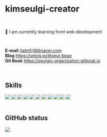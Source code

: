 # kimseulgi-creator

<br>

🌱 I am currently learning front web development

<br>

**E-mail** rlatmfrl9@naver.com <br />
**Blog** https://velog.io/@seul-bean <br />
**Git Book** https://seulgis-organization.gitbook.io

<br />

## Skills
<div>
  <img src="https://img.shields.io/badge/Javascript-5fc397?style=javascript&logo=javascript&logoColor=ffffff"/>
  <img src="https://img.shields.io/badge/Typescript-5fc397?style=flat&logo=typescript&logoColor=white"/>
  <img src="https://img.shields.io/badge/React-5fc397?style=reactt&logo=react&logoColor=ffffff"/>
  <img src="https://img.shields.io/badge/Next.js-5fc397?style=flat&logo=nextdotjs&logoColor=white"/>
  <img src="https://img.shields.io/badge/Styledcomponents-3A7E60?style=styledcomponents&logo=styledcomponents&logoColor=ffffff"/>
  <img src="https://img.shields.io/badge/Tailwindcss-3A7E60?style=flat&logo=tailwindcss&logoColor=white" />
  <img src="https://img.shields.io/badge/Firebase-1A382B?style=flat&logo=firebase&logoColor=white" />
  <img src="https://img.shields.io/badge/Supabase-1A382B?style=flat&logo=Supabase&logoColor=white" />
  <img src="https://img.shields.io/badge/Figma-060E0B?style=flat&logo=figma&logoColor=white" />
  <img src="https://img.shields.io/badge/Git-060E0B?style=flat&logo=git&logoColor=white" />
  <img src="https://img.shields.io/badge/Github-060E0B?style=flat&logo=github&logoColor=white" />
</div>

<br />

## GitHub status
<img src="https://github-readme-stats.vercel.app/api?username=kimseulgi-creator&show_icons=true&theme=vue"/>



<!-- <span><img src="https://img.shields.io/badge/html5-5fc397?style=/html5&logo=html5&logoColor=ffffff"/></span>
<span><img src="https://img.shields.io/badge/css3-5fc397?style=css3&logo=css3&logoColor=ffffff"/></span>
<img src="https://img.shields.io/badge/html5-E34F26?style=뱃지모양&logo=html5&logoColor=ffffff"/>
<img src="https://img.shields.io/badge/css3-1572B6?style=css3&logo=css3&logoColor=ffffff"/>
<img src="https://img.shields.io/badge/javascript-F7DF1E?style=javascript&logo=javascript&logoColor=ffffff"/>
<img src="https://img.shields.io/badge/react-61DAFB?style=reactt&logo=react&logoColor=ffffff"/>
<img src="https://img.shields.io/badge/styledcomponents-DB7093?style=styledcomponents&logo=styledcomponents&logoColor=ffffff"/> -->

<!-- RGB(95,195,151) #5fc397 -->
